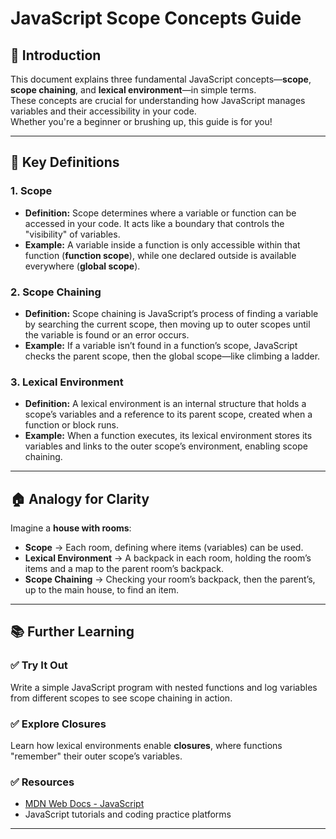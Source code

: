 # JavaScript Scope Concepts Guide

## 📌 Introduction
This document explains three fundamental JavaScript concepts—**scope**, **scope chaining**, and **lexical environment**—in simple terms.  
These concepts are crucial for understanding how JavaScript manages variables and their accessibility in your code.  
Whether you're a beginner or brushing up, this guide is for you!

---

## 🔑 Key Definitions

### 1. Scope
- **Definition:** Scope determines where a variable or function can be accessed in your code. It acts like a boundary that controls the "visibility" of variables.  
- **Example:** A variable inside a function is only accessible within that function (**function scope**), while one declared outside is available everywhere (**global scope**).

### 2. Scope Chaining
- **Definition:** Scope chaining is JavaScript’s process of finding a variable by searching the current scope, then moving up to outer scopes until the variable is found or an error occurs.  
- **Example:** If a variable isn’t found in a function’s scope, JavaScript checks the parent scope, then the global scope—like climbing a ladder.

### 3. Lexical Environment
- **Definition:** A lexical environment is an internal structure that holds a scope’s variables and a reference to its parent scope, created when a function or block runs.  
- **Example:** When a function executes, its lexical environment stores its variables and links to the outer scope’s environment, enabling scope chaining.

---

## 🏠 Analogy for Clarity
Imagine a **house with rooms**:

- **Scope** → Each room, defining where items (variables) can be used.  
- **Lexical Environment** → A backpack in each room, holding the room’s items and a map to the parent room’s backpack.  
- **Scope Chaining** → Checking your room’s backpack, then the parent’s, up to the main house, to find an item.  

---

## 📚 Further Learning

### ✅ Try It Out
Write a simple JavaScript program with nested functions and log variables from different scopes to see scope chaining in action.

### ✅ Explore Closures
Learn how lexical environments enable **closures**, where functions "remember" their outer scope’s variables.

### ✅ Resources
- [MDN Web Docs - JavaScript](https://developer.mozilla.org/en-US/docs/Web/JavaScript)  
- JavaScript tutorials and coding practice platforms  

---
